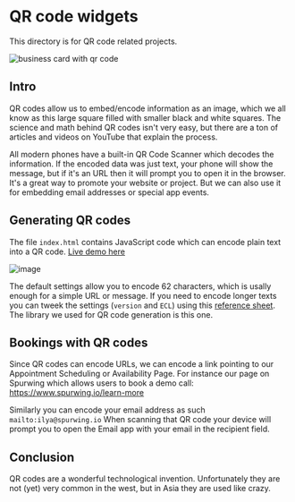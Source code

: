 # QR code widgets
This directory is for QR code related projects.

![business card with qr code](https://user-images.githubusercontent.com/9488406/115966027-1090c800-a52c-11eb-824c-def787546d50.png)

## Intro
QR codes allow us to embed/encode information as an image, which we all know as this large square filled with smaller black and white squares. The science and math behind QR codes isn't very easy, but there are a ton of articles and videos on YouTube that explain the process.

All modern phones have a built-in QR Code Scanner which decodes the information. If the encoded data was just text, your phone will show the message, but if it's an URL then it will prompt you to open it in the browser. It's a great way to promote your website or project. But we can also use it for embedding email addresses or special app events.

## Generating QR codes
The file `index.html` contains JavaScript code which can encode plain text into a QR code. [Live demo here](https://spurwing.github.io/Appointment-Scheduling-Widgets/QRCode/)

![image](https://user-images.githubusercontent.com/9488406/115966685-0a501b00-a52f-11eb-8c57-db2d6ba9dc26.png)

The default settings allow you to encode 62 characters, which is usally enough for a simple URL or message.
If you need to encode longer texts you can tweek the settings (`version` and `ECL`) using this [reference sheet](https://www.qrcode.com/en/about/version.html). The library we used for QR code generation is this one.

## Bookings with QR codes
Since QR codes can encode URLs, we can encode a link pointing to our Appointment Scheduling or Availability Page. For instance our page on Spurwing which allows users to book a demo call: https://www.spurwing.io/learn-more

Similarly you can encode your email address as such `mailto:ilya@spurwing.io` When scanning that QR code your device will prompt you to open the Email app with your email in the recipient field.

## Conclusion
QR codes are a wonderful technological invention. Unfortunately they are not (yet) very common in the west, but in Asia they are used like crazy.
